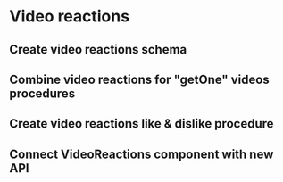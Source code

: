 # Video reactions

## Create video reactions schema

## Combine video reactions for "getOne" videos procedures

## Create video reactions like & dislike procedure

## Connect VideoReactions component with new API
